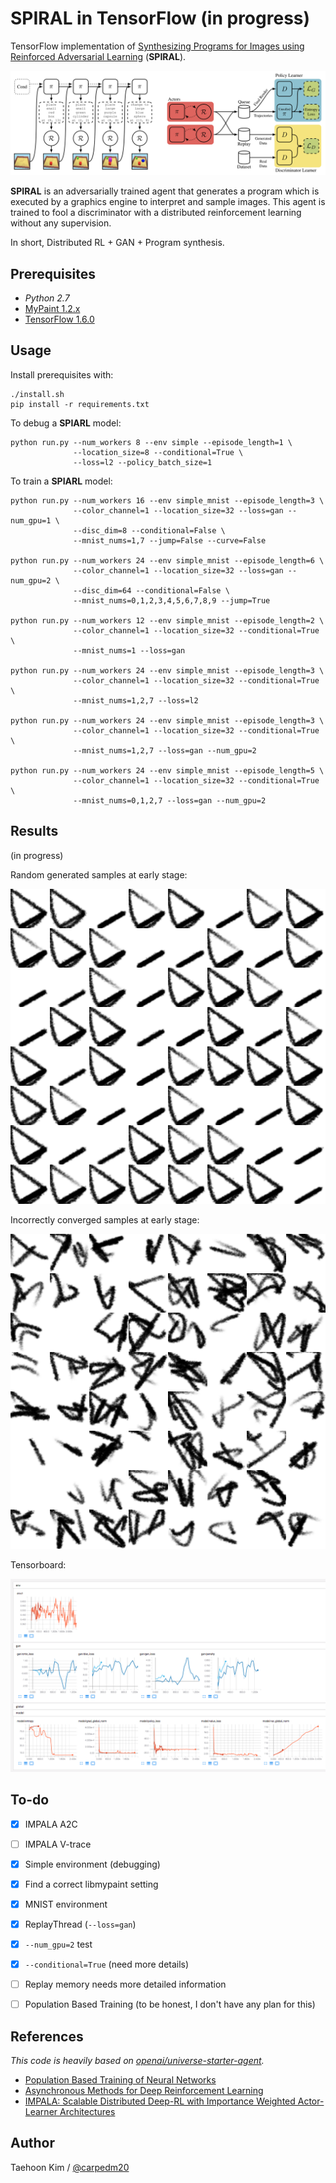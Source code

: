 # SPIRAL in TensorFlow (in progress)

TensorFlow implementation of [Synthesizing Programs for Images using Reinforced Adversarial Learning](https://deepmind.com/blog/learning-to-generate-images/) (**SPIRAL**).

![model](assets/model.png)

**SPIRAL** is an adversarially trained agent that generates a program which is executed by a graphics engine to interpret and sample images. This agent is trained to fool a discriminator with a distributed reinforcement learning without any supervision.

In short, Distributed RL + GAN + Program synthesis.


## Prerequisites

- *Python 2.7*
- [MyPaint 1.2.x](https://github.com/mypaint/mypaint/tree/v1.2.x)
- [TensorFlow 1.6.0](http://pytorch.org/)


## Usage

Install prerequisites with:

    ./install.sh
    pip install -r requirements.txt

To debug a **SPIARL** model:

    python run.py --num_workers 8 --env simple --episode_length=1 \
                  --location_size=8 --conditional=True \
                  --loss=l2 --policy_batch_size=1

To train a **SPIARL** model:

    python run.py --num_workers 16 --env simple_mnist --episode_length=3 \
                  --color_channel=1 --location_size=32 --loss=gan --num_gpu=1 \
                  --disc_dim=8 --conditional=False \
                  --mnist_nums=1,7 --jump=False --curve=False

    python run.py --num_workers 24 --env simple_mnist --episode_length=6 \
                  --color_channel=1 --location_size=32 --loss=gan --num_gpu=2 \
                  --disc_dim=64 --conditional=False \
                  --mnist_nums=0,1,2,3,4,5,6,7,8,9 --jump=True

    python run.py --num_workers 12 --env simple_mnist --episode_length=2 \
                  --color_channel=1 --location_size=32 --conditional=True \
                  --mnist_nums=1 --loss=gan

    python run.py --num_workers 24 --env simple_mnist --episode_length=3 \
                  --color_channel=1 --location_size=32 --conditional=True \
                  --mnist_nums=1,2,7 --loss=l2

    python run.py --num_workers 24 --env simple_mnist --episode_length=3 \
                  --color_channel=1 --location_size=32 --conditional=True \
                  --mnist_nums=1,2,7 --loss=gan --num_gpu=2

    python run.py --num_workers 24 --env simple_mnist --episode_length=5 \
                  --color_channel=1 --location_size=32 --conditional=True \
                  --mnist_nums=0,1,2,7 --loss=gan --num_gpu=2


## Results

(in progress)

Random generated samples at early stage:

![model](assets/early_converged.png)

Incorrectly converged samples at early stage:

![model](assets/early_random.png)

Tensorboard:

![model](assets/tensorboard.png)


## To-do

- [x] IMPALA A2C
- [ ] IMPALA V-trace
- [x] Simple environment (debugging)
- [x] Find a correct libmypaint setting
- [x] MNIST environment
- [x] ReplayThread (`--loss=gan`)
- [x] `--num_gpu=2` test
- [x] `--conditional=True` (need more details)
- [ ] Replay memory needs more detailed information
- [ ] Population Based Training (to be honest, I don't have any plan for this)


## References

*This code is heavily based on [openai/universe-starter-agent](https://github.com/openai/universe-starter-agent).*

- [Population Based Training of Neural Networks](https://arxiv.org/abs/1711.09846)
- [Asynchronous Methods for Deep Reinforcement Learning](https://arxiv.org/abs/1602.01783)
- [IMPALA: Scalable Distributed Deep-RL with Importance Weighted Actor-Learner Architectures](https://arxiv.org/abs/1802.01561)


## Author

Taehoon Kim / [@carpedm20](http://carpedm20.github.io/)

